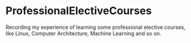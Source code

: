 # ProfessionalElectiveCourses
Recording my experience of learning some professional elective courses, like Linux, Computer Architecture, Machine Learning and so on.
